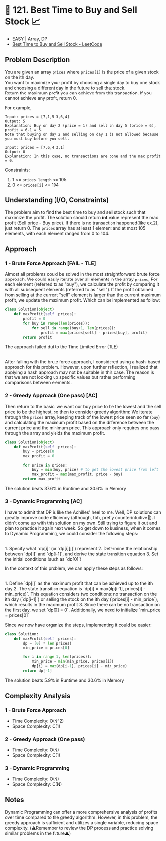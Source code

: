 # 🌟 121. Best Time to Buy and Sell Stock 📈
- EASY | Array, DP
- [Best Time to Buy and Sell Stock - LeetCode](https://leetcode.com/problems/best-time-to-buy-and-sell-stock/)

## Problem Description
You are given an array `prices` where `prices[i]` is the price of a given stock on the ith day. <br>
You want to maximize your profit by choosing a single day to buy one stock and choosing a different day in the future to sell that stock. <br>
Return the maximum profit you can achieve from this transaction. If you cannot achieve any profit, return 0.

For example, <br>
```
Input: prices = [7,1,5,3,6,4]
Output: 5
Explanation: Buy on day 2 (price = 1) and sell on day 5 (price = 6), profit = 6-1 = 5.
Note that buying on day 2 and selling on day 1 is not allowed because you must buy before you sell.
```

```
Input: prices = [7,6,4,3,1]
Output: 0
Explanation: In this case, no transactions are done and the max profit = 0.
```

Constraints:
1. 1 <= `prices.length` <= 105
2. 0 <= `prices[i]` <= 104
 
## Understanding (I/O, Constraints)
The problem aim to find the best time to buy and sell stock such that maximize the profit. The solution should return **int** value represent the max profit (Sell price - Buy price). If there is no transaction happened(like ex.2), just return 0.
The `prices` array has at least 1 element and at most 105 elements, with each element ranged from 0 to 104.

## Approach
### 1 - Brute Force Approach [FAIL - TLE]
Almost all problems could be solved in the most straightforward brute force approach. We could easily iterate over all elements in the array `prices`,  For each element (referred to as "buy"), we calculate the profit by comparing it with all subsequent elements (referred to as "sell"). If the profit obtained from selling at the current "sell" element is larger than the current maximum profit, we update the maximum profit. Which can be implemented as follow:

```python
class Solution(object):
    def maxProfit(self, prices):
        profit = 0
        for buy in range(len(prices)):
            for sell in range(buy+1, len(prices)):
                profit = max(prices[sell] - prices[buy], profit)
        return profit
```
The approach failed dut to the Time Limited Error (TLE)

<br>
After failing with the brute force approach, I considered using a hash-based approach for this problem. However, upon further reflection, I realized that applying a hash approach may not be suitable in this case. The reason is that we are not looking up specific values but rather performing comparisons between elements.

### 2 - Greedy Approach (One pass) [AC]
Then return to the basic, we want our buy price to be the lowest and the sell price to be the highest, so then to consider greedy algorithm:
We iterate through the `prices` array, keeping track of the lowest price seen so far (`buy`) and calculating the maximum profit based on the difference between the current price and the minimum price. This approach only requires one pass through the array and yields the maximum profit.

```python
class Solution(object):
    def maxProfit(self, prices):
        buy = prices[0]
        max_profit = 0
        
        for price in prices:
            buy = min(buy, price) # to get the lowest price from left
            max_profit = max(max_profit, price - buy)
        return max_profit
```
The solution beats 37.6% in Runtime and 30.6% in Memory

### 3 - Dynamic Programming [AC]
I have to admit that DP is like the Achilles' heel to me. Well, DP solutions can greatly improve code efficiency (although, tbh, pretty counterintuitive🥴). I didn't come up with this solution on my own. Still trying to figure it out and plan to practice it again next week. So get down to business, when it comes to Dynamic Programming, we could consider the following steps:

<br>
1. Specify what `dp[i]` (or `dp[i][j]`) represent
2. Determine the relationship between `dp[i]` and `dp[i-1]`, and derive the state transition equation
3. Set the initial conditions (such as `dp[0]`)

In the context of this problem, we can apply these steps as follows:

<br>
1. Define `dp[i]` as the maximum profit that can be achieved up to the ith day
2. The state transition equation is `dp[i] = max(dp[i-1], prices[i] - min_price)`. This equation considers two conditions: no transaction on the ith day (`dp[i-1]`) or selling the stock on the ith day (`prices[i] - min_price`), which results in the maximum profit
3. Since there can be no transaction on the first day, we set `dp[0] = 0`. Additionally, we need to initialize `min_price = prices[0]`

Since we now have organize the steps, implementing it could be easier:

```python
class Solution:
    def maxProfit(self, prices):
        dp = [0] * len(prices)
        min_price = prices[0]
     
        for i in range(1, len(prices)):
            min_price = min(min_price, prices[i])
            dp[i] = max(dp[i-1], prices[i] - min_price)
        return dp[-1]
```
The solution beats 5.9% in Runtime and 30.6% in Memory

## Complexity Analysis
### 1 - Brute Force Approach
- Time Complexity: O(N^2)
- Space Complexity: O(1)

### 2 - Greedy Approach (One pass)
- Time Complexity: O(N)
- Space Complexity: O(1) 

### 3 - Dynamic Programming
- Time Complexity: O(N)
- Space Complexity: O(N)

## Notes
Dynamic Programming can offer a more comprehensive analysis of profits over time compared to the greedy algorithm. However, in this problem, the greedy approach is sufficient and utilizes a single variable, reducing space complexity. (⚠️Remember to review the DP process and practice solving similar problems in the future⚠️)

